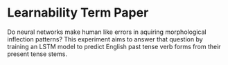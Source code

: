 # Learnability Term Paper

Do neural networks make human like errors in aquiring morphological
inflection patterns? This experiment aims to answer that question by
training an LSTM model to predict English past tense verb forms from
their present tense stems.
